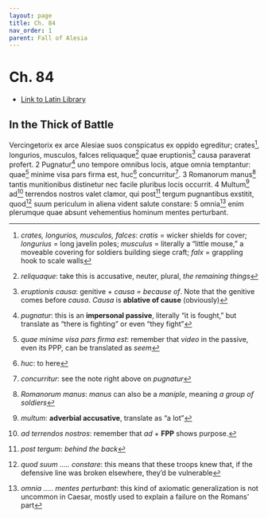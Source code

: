 ```yaml
---
layout: page
title: Ch. 84
nav_order: 1
parent: Fall of Alesia
---
```


# Ch. 84

- [Link to Latin Library](https://www.thelatinlibrary.com/caesar/gallic/gall7.shtml#84)

## In the Thick of Battle 

Vercingetorix ex arce Alesiae suos conspicatus ex oppido egreditur; crates[^1], longurios, musculos, falces reliquaque[^2] quae eruptionis[^3] causa paraverat profert. 2 Pugnatur[^4] uno tempore omnibus locis, atque omnia temptantur: quae[^5] minime visa pars firma est, huc[^6] concurritur[^7]. 3 Romanorum manus[^8] tantis munitionibus distinetur nec facile pluribus locis occurrit. 4 Multum[^9] ad[^10] terrendos nostros valet clamor, qui post[^11] tergum pugnantibus exstitit, quod[^12] suum periculum in aliena vident salute constare: 5 omnia[^13] enim plerumque quae absunt vehementius hominum mentes perturbant.


[^1]: *crates, longurios, musculos, falces*: *cratis* \= wicker shields for cover; *longurius* \= long javelin poles; *musculus* \= literally a “little mouse,” a moveable covering for soldiers building siege craft; *falx* \= grappling hook to scale walls

[^2]: *reliquaque*: take this is accusative, neuter, plural, *the remaining things*

[^3]: *eruptionis causa*: genitive \+ *causa \= because of*. Note that the genitive comes before *causa*. *Causa* is **ablative of cause** (obviously)

[^4]: *pugnatur*: this is an **impersonal passive**, literally “it is fought,” but translate as “there is fighting” or even “they fight”

[^5]: *quae minime visa pars firma est*: remember that *video* in the passive, even its PPP, can be translated as *seem*

[^6]: *huc*: to here

[^7]: *concurritur*: see the note right above on *pugnatur*

[^8]: *Romanorum manus*: *manus* can also be a *maniple*, meaning *a group of soldiers*

[^9]: *multum*: **adverbial accusative**, translate as “a lot”

[^10]: *ad terrendos nostros*: remember that *ad* \+ **FPP** shows purpose.

[^11]: *post tergum*: *behind the back*

[^12]: *quod suum ….. constare*: this means that these troops knew that, if the defensive line was broken elsewhere, they’d be vulnerable

[^13]: *omnia ….. mentes perturbant*: this kind of axiomatic generalization is not uncommon in Caesar, mostly used to explain a failure on the Romans' part
